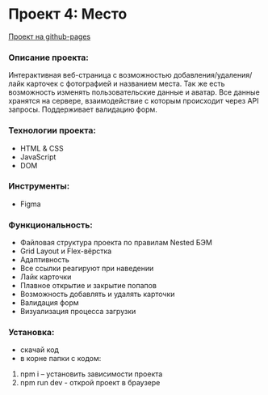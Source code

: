 # Проект 4: Место

[Проект на github-pages](https://masharakitskaya.github.io/mesto/)

### Описание проекта:
Интерактивная веб-страница с возможностью добавления/удаления/лайк карточек с фотографией и названием места. Так же есть возможность изменять пользовательские данные и аватар. Все данные хранятся на сервере, взаимодействие с которым происходит через API запросы. Поддерживает валидацию форм.

### Технологии проекта:
* HTML & CSS
* JavaScript
* DOM

### Инструменты:
* Figma

### Функциональность:
* Файловая структура проекта по правилам Nested БЭМ
* Grid Layout и Flex-вёрстка
* Адаптивность 
* Все ссылки реагируют при наведении
* Лайк карточки
* Плавное открытие и закрытие попапов
* Возможность добавлять и удалять карточки
* Валидация форм
* Визуализация процесса загрузки

### Установка:
* скачай код
* в корне папки с кодом:
1. npm i – установить зависимости проекта
2. npm run dev - открой проект в браузере

